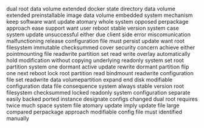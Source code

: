 dual root data volume extended docker state directory data volume extended preinstallable image data volume embedded system mechanism keep software want update atomary whole system opposed perpackage approach ease support want user reboot stable version system case system update unsuccessful either due client side error miscomunication malfunctioning release configuration file must persist update want root filesystem immutable checksummed cover security concern achieve either pointmounting file readwrite partition set read write overlay automatically hold modification without copying underlying readonly system set root partition system one dormant active update rewrite dormant partition flip one next reboot lock root partition read bindmount readwrite configuration file set readwrite data volumepartition expand end disk modifiable configuration data file consequence system always stable version root filesystem checksummed locked readonly system configuration separate easily backed ported instance designate configs changed dual root requires twice much space system file atomary update imply update file large compared perpackage approach modifiable config file must identified manually